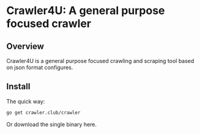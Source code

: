 # Crawler4U: A general purpose focused crawler

## Overview
Crawler4U is a general purpose focused crawling and scraping tool based on json format configures.

## Install
The quick way:
```sh
go get crawler.club/crawler
```
Or download the single binary here.
